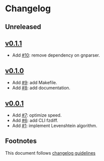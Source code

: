 # Changelog

## Unreleased

## [v0.1.1]

- Add [#10]: remove dependency on gnparser.

## [v0.1.0]

- Add [#9]: add Makefile.
- Add [#8]: add documentation.

## [v0.0.1]

- Add [#7]: optimize speed.
- Add [#6]: add CLI fzdiff.
- Add [#1]: implement Levenshtein algorithm.

## Footnotes

This document follows [changelog guidelines]

[v0.1.1]: https://github.com/gnames/levenshtein/compare/v0.1.0...v0.1.1
[v0.1.0]: https://github.com/gnames/levenshtein/compare/v0.0.1...v0.1.0
[v0.0.1]: https://github.com/gnames/levenshtein/compare/v0.0.0...v0.0.1
[v0.0.0]: https://github.com/gnames/levenshtein/tree/v0.0.0

[#10]: https://github.com/gnames/levenshtein/issues/10
[#9]: https://github.com/gnames/levenshtein/issues/9
[#8]: https://github.com/gnames/levenshtein/issues/8
[#7]: https://github.com/gnames/levenshtein/issues/7
[#6]: https://github.com/gnames/levenshtein/issues/6
[#1]: https://github.com/gnames/levenshtein/issues/1

[changelog guidelines]: https://github.com/olivierlacan/keep-a-changelog
